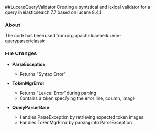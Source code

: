 ##LuceneQueryValidator
Creating a syntatical and lexical validator for a query in elasticsearch 7.7 based on lucene 8.4.1  

### About
The code has been used from org.apache.lucene:lucene-queryparser/classic  

### File Changes
* <strong>ParseException</strong>
    * Returns "Syntax Error" 

* <strong>TokenMgrError</strong>
    * Returns "Lexical Error" during parsing 
    * Contains a token specifying the error line, column, image
    
* <strong>QueryParserBase</strong>  
    * Handles ParseException by retrieving expected token images
    * Handles TokenMgrError by parsing into ParseException
